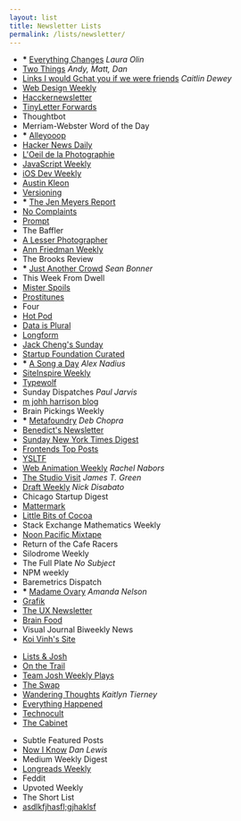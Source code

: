 ```yaml
---
layout: list
title: Newsletter Lists
permalink: /lists/newsletter/
---
```


- __*__ [Everything Changes](http://www.theawl.com/subscribe) _Laura Olin_
- [Two Things](http://tinyletter.com/twothings) _Andy, Matt, Dan_
- [Links I would Gchat you if we were friends](http://tinyletter.com/cdewey) _Caitlin Dewey_
- [Web Design Weekly](http://web-design-weekly.com)
- [Hacckernewsletter](http://www.hackernewsletter.com)
- [TinyLetter Forwards](http://tinyletter.com/forwards)
- Thoughtbot
- Merriam-Webster Word of the Day
- __*__ [Alleyooop](//alleyooop.info)
- [Hacker News Daily](http://www.daemonology.net/hn-daily/)
- [L'Oeil de la Photographie](http://www.loeildelaphotographie.com)
- [JavaScript Weekly](//javascriptweekly.com)
- [iOS Dev Weekly](https://iosdevweekly.com)
- [Austin Kleon](http://austinkleon.com/newsletter/)
- [Versioning](https://www.sitepoint.com/versioning)
- __*__ [The Jen Meyers Report](http://tinyletter.com/jenmyers)
- [No Complaints](http://tinyletter.com/nocomplaints)
- [Prompt](//helloprompt.com)
- The Baffler
- [A Lesser Photographer](http://alesserphotographer.com)
- [Ann Friedman Weekly](http://tinyletter.com/annfriedman)
- The Brooks Review
- __*__ [Just Another Crowd](http://tinyletter.com/seanbonner) _Sean Bonner_
- This Week From Dwell
- [Mister Spoils](//misterspoils.com)
- [Prostitunes](http://tinyletter.com/Prostitunes)
- Four
- [Hot Pod](http://tinyletter.com/hotpod)
- [Data is Plural](http://tinyletter.com/data-is-plural)
- [Longform](//longform.org)
- [Jack Cheng's Sunday](http://jackcheng.com/sunday)
- [Startup Foundation Curated](//startupfoundation.co)
- __*__ [A Song a Day](http://tinyletter.com/hotdoorknobs) _Alex Nadius_
- [SiteInspire Weekly](//siteinspire.com)
- [Typewolf](//typewolf.com)
- Sunday Dispatches _Paul Jarvis_
- [m johh harrison blog](//ambienthotel.wordpress.com)
- Brain Pickings Weekly
- __*__ [Metafoundry](http://tinyletter.com/metafoundry) _Deb Chopra_
- [Benedict's Newsletter](//www.ben-evans.com)
- [Sunday New York Times Digest](http://tinyletter.com/mattthomas)
- [Frontends Top Posts](https://twitter.com/FrontendsNews/)
- [YSLTF](http://tinyletter.com/YSLTF)
- [Web Animation Weekly](http://rachelnabors.us1.list-manage.com/subscribe?u=0a8f219cf8284562f91a26ee9&id=d60f6683d2) _Rachel Nabors_
- [The Studio Visit](http://www.jamestgreen.com/thestudiovisit/) _James T. Green_
- [Draft Weekly](https://draft.nu/?mc_cid=e91b0b0e6d&mc_eid=61fae20370) _Nick Disabato_
- Chicago Startup Digest
- [Mattermark](//mattermark.com)
- [Little Bits of Cocoa](//littlebitesofcocoa.com)
- Stack Exchange Mathematics Weekly
- [Noon Pacific Mixtape](//noonpacific.com)
- Return of the Cafe Racers
- Silodrome Weekly
- The Full Plate _No Subject_
- NPM weekly
- Baremetrics Dispatch
- __*__ [Madame Ovary](http://tinyletter.com/amandanelson) _Amanda Nelson_
- [Grafik](https://www.grafik.net)
- [The UX Newsletter](http://www.theuxnewsletter.com)
- [Brain Food](https://www.farnamstreetblog.com/newsletter)
- Visual Journal Biweekly News
- [Koi Vinh's Site](//subtraction.com)

<!--two items:-->

- [Lists & Josh](//tinyletter.com/lists)
- [On the Trail](http://sarahbeckman.tumblr.com)
- [Team Josh Weekly Plays](http://www.teamjosh.co/weekly)
- [The Swap](http://theswap.info/)
- [Wandering Thoughts](http://tinyletter.com/krtierney) _Kaitlyn Tierney_
- [Everything Happened](http://tinyletter.com/ohevie)
- [Technocult](http://tinyletter.com/Technoccult)
- [The Cabinet](http://tinyletter.com/the-cabinet)

<!--two items:-->

- Subtle Featured Posts
- [Now I Know](//nowiknow.com) _Dan Lewis_
- Medium Weekly Digest
- [Longreads Weekly](http://longreads.com)
- Feddit
- Upvoted Weekly
- The Short List
- [asdlkfjhasfl;gjhaklsf](http://tinyletter.com/langer/)
